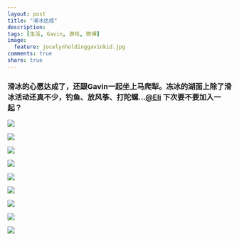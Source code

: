 ```yaml
---
layout: post
title: "滑冰达成"
description: 
tags: [生活, Gavin, 游戏, 微博]
image:
  feature: jocelynholdinggavinkid.jpg
comments: true
share: true
---
```


### 滑冰的心愿达成了，还跟Gavin一起坐上马爬犁。冻冰的湖面上除了滑冰活动还真不少，钓鱼、放风筝、打陀螺...[@Eli](http://quxiaofeng.me) 下次要不要加入一起？ ###

![](http://i.imgur.com/GfLdUhF.jpg)

![](http://i.imgur.com/t5t3Zln.jpg)

![](http://i.imgur.com/lelC23Y.jpg)

![](http://i.imgur.com/K6d7msL.jpg)

![](http://i.imgur.com/b4r5rhq.jpg)

![](http://i.imgur.com/v500TIK.jpg)

![](http://i.imgur.com/F1817nf.jpg)

![](http://i.imgur.com/D6UGTMt.jpg)

![](http://i.imgur.com/yH04h7S.jpg)
